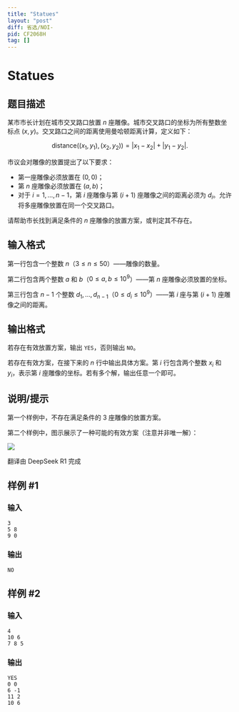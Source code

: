 ```yaml
---
title: "Statues"
layout: "post"
diff: 省选/NOI-
pid: CF2068H
tag: []
---
```


# Statues

## 题目描述

某市市长计划在城市交叉路口放置 $n$ 座雕像。城市交叉路口的坐标为所有整数坐标点 $(x, y)$。交叉路口之间的距离使用曼哈顿距离计算，定义如下：

$$ \text{distance}((x_1, y_1), (x_2, y_2)) = |x_1 - x_2| + |y_1 - y_2|. $$

市议会对雕像的放置提出了以下要求：
- 第一座雕像必须放置在 $(0, 0)$；
- 第 $n$ 座雕像必须放置在 $(a, b)$；
- 对于 $i = 1, \dots, n-1$，第 $i$ 座雕像与第 $(i+1)$ 座雕像之间的距离必须为 $d_i$。允许将多座雕像放置在同一个交叉路口。

请帮助市长找到满足条件的 $n$ 座雕像的放置方案，或判定其不存在。

## 输入格式

第一行包含一个整数 $n$（$3 \le n \le 50$）——雕像的数量。

第二行包含两个整数 $a$ 和 $b$（$0 \le a, b \le 10^9$）——第 $n$ 座雕像必须放置的坐标。

第三行包含 $n-1$ 个整数 $d_1, \dots, d_{n-1}$（$0 \le d_i \le 10^9$）——第 $i$ 座与第 $(i+1)$ 座雕像之间的距离。


## 输出格式

若存在有效放置方案，输出 $\texttt{YES}$，否则输出 $\texttt{NO}$。

若存在有效方案，在接下来的 $n$ 行中输出具体方案。第 $i$ 行包含两个整数 $x_i$ 和 $y_i$，表示第 $i$ 座雕像的坐标。若有多个解，输出任意一个即可。


## 说明/提示

第一个样例中，不存在满足条件的 3 座雕像的放置方案。

第二个样例中，图示展示了一种可能的有效方案（注意并非唯一解）：

![](https://cdn.luogu.com.cn/upload/vjudge_pic/CF2068H/bac019e6fadcb1218e4149365f9308ab75fb2f84.png)

翻译由 DeepSeek R1 完成

## 样例 #1

### 输入

```
3
5 8
9 0
```

### 输出

```
NO
```

## 样例 #2

### 输入

```
4
10 6
7 8 5
```

### 输出

```
YES
0 0
6 -1
11 2
10 6
```

